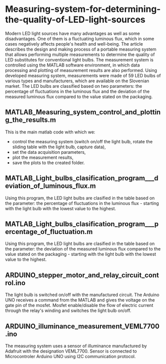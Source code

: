 # Measuring-system-for-determining-the-quality-of-LED-light-sources

Modern LED light sources have many advantages as well as some disadvantages. One of them is a fluctuating luminous flux, which in some cases negatively affects people's health and well-being. The article describes the design and making process of a portable measuring system that allows performing multiple measurements to determine the quality of LED substitutes for conventional light bulbs. The measurement system is controlled using the MATLAB software environment, in which data processing and plotting of measurement results are also performed. Using developed measuring system, measurements were made of 59 LED bulbs of various types and manufacturers, which are available on the Slovenian market. The LED bulbs are classified based on two parameters: the percentage of fluctuations in the luminous flux and the deviation of the measured luminous flux compared to the value stated on the packaging.

MATLAB_Measuring_system_control_and_plotting_the_results.m
-
This is the main matlab code with which we:
 - control the measuring system (switch on/off the light bulb, rotate the sliding table with the light bulb, capture data),
 - set the data acquisition parameters,
 - plot the measurement results,
 - save the plots to the created folder.

MATLAB_Light_bulbs_clasification_program___deviation_of_luminous_flux.m
-
Using this program, the LED light bulbs are clasified in the table based on the parameter: the percentage of fluctuations in the luminous flux - starting with the light bulb with the lowest value to the highest.

MATLAB_Light_bulbs_clasification_program___percentage_of_fluctuation.m
-
Using this program, the LED light bulbs are clasified in the table based on the parameter: the deviation of the measured luminous flux compared to the value stated on the packaging - starting with the light bulb with the lowest value to the highest.

ARDUINO_stepper_motor_and_relay_circuit_control.ino
-
The light bulb is switched on/off with the manufactured circuit. The Arduino UNO receives a command from the MATLAB and gives the voltage on the gate pin of the mosfet. Mosfet enable/disable the flow of electric current through the relay's winding and switches the light bulb on/off.

ARDUINO_illuminance_measurement_VEML7700.ino
-
The measuring system uses a sensor of illuminance manufactured by Adafruit with the designation VEML7700. Sensor is connected to Microcontroler Arduino UNO using I2C communication protocol.
